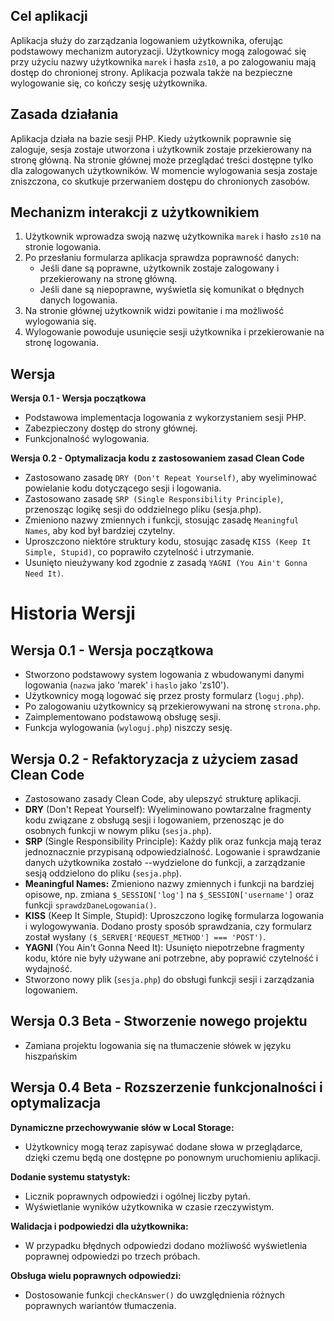## Cel aplikacji
Aplikacja służy do zarządzania logowaniem użytkownika, oferując podstawowy mechanizm autoryzacji. Użytkownicy mogą zalogować się przy użyciu nazwy użytkownika `marek` i hasła `zs10`, a po zalogowaniu mają dostęp do chronionej strony. Aplikacja pozwala także na bezpieczne wylogowanie się, co kończy sesję użytkownika.

## Zasada działania
Aplikacja działa na bazie sesji PHP. Kiedy użytkownik poprawnie się zaloguje, sesja zostaje utworzona i użytkownik zostaje przekierowany na stronę główną. Na stronie głównej może przeglądać treści dostępne tylko dla zalogowanych użytkowników. W momencie wylogowania sesja zostaje zniszczona, co skutkuje przerwaniem dostępu do chronionych zasobów.

## Mechanizm interakcji z użytkownikiem
1. Użytkownik wprowadza swoją nazwę użytkownika `marek` i hasło `zs10` na stronie logowania.
2. Po przesłaniu formularza aplikacja sprawdza poprawność danych:
   - Jeśli dane są poprawne, użytkownik zostaje zalogowany i przekierowany na stronę główną.
   - Jeśli dane są niepoprawne, wyświetla się komunikat o błędnych danych logowania.
3. Na stronie głównej użytkownik widzi powitanie i ma możliwość wylogowania się.
4. Wylogowanie powoduje usunięcie sesji użytkownika i przekierowanie na stronę logowania.

## Wersja
**Wersja 0.1 - Wersja początkowa**

- Podstawowa implementacja logowania z wykorzystaniem sesji PHP.
- Zabezpieczony dostęp do strony głównej.
- Funkcjonalność wylogowania.

**Wersja 0.2 - Optymalizacja kodu z zastosowaniem zasad Clean Code**
- Zastosowano zasadę `DRY (Don't Repeat Yourself)`, aby wyeliminować powielanie kodu dotyczącego sesji i logowania.
- Zastosowano zasadę `SRP (Single Responsibility Principle)`, przenosząc logikę sesji do oddzielnego pliku (sesja.php).
- Zmieniono nazwy zmiennych i funkcji, stosując zasadę `Meaningful Names`, aby kod był bardziej czytelny.
- Uproszczono niektóre struktury kodu, stosując zasadę `KISS (Keep It Simple, Stupid)`, co poprawiło czytelność i utrzymanie.
- Usunięto nieużywany kod zgodnie z zasadą `YAGNI (You Ain't Gonna Need It)`.

 
# Historia Wersji

## Wersja 0.1 - Wersja początkowa
- Stworzono podstawowy system logowania z wbudowanymi danymi logowania (`nazwa` jako 'marek' i `haslo` jako 'zs10').
- Użytkownicy mogą logować się przez prosty formularz (`loguj.php`).
- Po zalogowaniu użytkownicy są przekierowywani na stronę `strona.php`.
- Zaimplementowano podstawową obsługę sesji.
- Funkcja wylogowania (`wyloguj.php`) niszczy sesję.

## Wersja 0.2 - Refaktoryzacja z użyciem zasad Clean Code
- Zastosowano zasady Clean Code, aby ulepszyć strukturę aplikacji.
- **DRY** (Don't Repeat Yourself): Wyeliminowano powtarzalne fragmenty kodu związane z obsługą sesji i logowaniem, przenosząc je do osobnych funkcji w nowym pliku (`sesja.php`).
- **SRP** (Single Responsibility Principle): Każdy plik oraz funkcja mają teraz jednoznacznie przypisaną odpowiedzialność. Logowanie i sprawdzanie danych użytkownika zostało --wydzielone do funkcji, a zarządzanie sesją oddzielono do pliku (`sesja.php`).
- **Meaningful Names:** Zmieniono nazwy zmiennych i funkcji na bardziej opisowe, np. zmiana `$_SESSION['log']` na `$_SESSION['username']` oraz funkcji `sprawdzDaneLogowania()`.
- **KISS** (Keep It Simple, Stupid): Uproszczono logikę formularza logowania i wylogowywania. Dodano prosty sposób sprawdzania, czy formularz został wysłany `($_SERVER['REQUEST_METHOD'] === 'POST')`.
- **YAGNI** (You Ain't Gonna Need It): Usunięto niepotrzebne fragmenty kodu, które nie były używane ani potrzebne, aby poprawić czytelność i wydajność.
- Stworzono nowy plik (`sesja.php`) do obsługi funkcji sesji i zarządzania logowaniem.


## Wersja 0.3 Beta - Stworzenie nowego projektu
- Zamiana projektu logowania się na tłumaczenie słówek w języku hiszpańskim


## Wersja 0.4 Beta - Rozszerzenie funkcjonalności i optymalizacja

**Dynamiczne przechowywanie słów w Local Storage:**
- Użytkownicy mogą teraz zapisywać dodane słowa w przeglądarce, dzięki czemu będą one dostępne po ponownym uruchomieniu aplikacji.

**Dodanie systemu statystyk:**
- Licznik poprawnych odpowiedzi i ogólnej liczby pytań.
- Wyświetlanie wyników użytkownika w czasie rzeczywistym.

**Walidacja i podpowiedzi dla użytkownika:**
- W przypadku błędnych odpowiedzi dodano możliwość wyświetlenia poprawnej odpowiedzi po trzech próbach.

**Obsługa wielu poprawnych odpowiedzi:**
- Dostosowanie funkcji `checkAnswer()` do uwzględnienia różnych poprawnych wariantów tłumaczenia.
